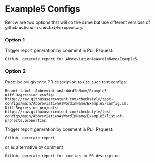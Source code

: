# Example5 Configs

Bellow are two options that will do the same but use different versions
of github actions in checkstyle repository.


### Option 1
Trigger report generation by comment in Pull Request:
```
Github, generate report for AbbreviationAsWordInName/Example5
```

### Option 2

Paste below given to PR description to use such test configs:
```
Report label: AbbreviationAsWordInName/Example5
Diff Regression config: https://raw.githubusercontent.com/checkstyle/test-configs/main/AbbreviationAsWordInName/Example5/config.xml
Diff Regression projects: https://raw.githubusercontent.com/checkstyle/test-configs/main/AbbreviationAsWordInName/Example5/list-of-projects.properties
```

Trigger report generation by comment in Pull Request:
```
Github, generate report
```
or as alternative by comment
```
Github, generate report for configs in PR description
```
